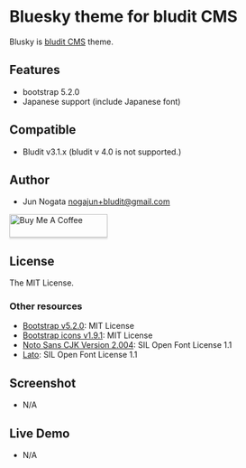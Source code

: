 Bluesky theme for bludit CMS
========================================

Blusky is [bludit CMS](https://www.bludit.com/) theme.

Features
----------------------------------------

* bootstrap 5.2.0
* Japanese support (include Japanese font)

Compatible
----------------------------------------

* Bludit v3.1.x (bludit v 4.0 is not supported.)

Author
----------------------------------------

* Jun Nogata <nogajun+bludit@gmail.com>

<a href="https://www.buymeacoffee.com/nogajun" target="_blank"><img src="https://www.buymeacoffee.com/assets/img/custom_images/yellow_img.png" alt="Buy Me A Coffee" style="height: 41px !important;width: 174px !important;box-shadow: 0px 3px 2px 0px rgba(190, 190, 190, 0.5) !important;-webkit-box-shadow: 0px 3px 2px 0px rgba(190, 190, 190, 0.5) !important;" ></a>

License
----------------------------------------

The MIT License.

### Other resources

* [Bootstrap v5.2.0](https://github.com/twbs/bootstrap/releases/tag/v5.2.0): MIT License
* [Bootstrap icons v1.9.1](https://github.com/twbs/icons/releases/tag/v1.9.1): MIT License
* [Noto Sans CJK Version 2.004](https://github.com/googlefonts/noto-cjk/releases/tag/Sans2.004): SIL Open Font License 1.1
* [Lato](https://www.latofonts.com/): SIL Open Font License 1.1

Screenshot
----------------------------------------

* N/A

Live Demo
----------------------------------------

* N/A
